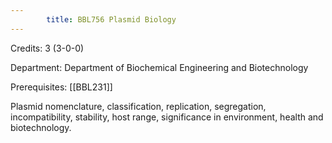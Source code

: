 ```yaml
---
        title: BBL756 Plasmid Biology
---
```

Credits: 3 (3-0-0)

Department: Department of Biochemical Engineering and Biotechnology

Prerequisites: [[BBL231]]

Plasmid nomenclature, classification, replication, segregation, incompatibility, stability, host range, significance in environment, health and biotechnology.